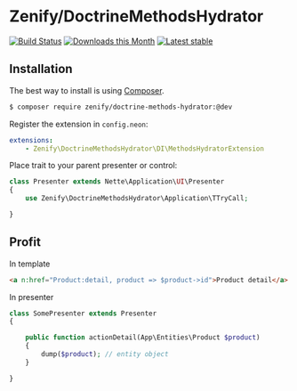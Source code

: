 # Zenify/DoctrineMethodsHydrator

[![Build Status](https://travis-ci.org/Zenify/DoctrineMethodsHydrator.svg?branch=master)](https://travis-ci.org/Zenify/DoctrineMethodsHydrator)
[![Downloads this Month](https://img.shields.io/packagist/dm/zenify/doctrine-methods-hydrator.svg)](https://packagist.org/packages/zenify/doctrine-methods-hydrator)
[![Latest stable](https://img.shields.io/packagist/v/zenify/doctrine-methods-hydrator.svg)](https://packagist.org/packages/zenify/doctrine-methods-hydrator)


## Installation

The best way to install is using [Composer](http://getcomposer.org/).

```sh
$ composer require zenify/doctrine-methods-hydrator:@dev
```

Register the extension in `config.neon`:

```yaml
extensions:
	- Zenify\DoctrineMethodsHydrator\DI\MethodsHydratorExtension
```

Place trait to your parent presenter or control:

```php
class Presenter extends Nette\Application\UI\Presenter
{
	use Zenify\DoctrineMethodsHydrator\Application\TTryCall;

}
```


## Profit

In template

```html
<a n:href="Product:detail, product => $product->id">Product detail</a>
```

In presenter

```php
class SomePresenter extends Presenter
{

	public function actionDetail(App\Entities\Product $product)
	{
		dump($product); // entity object
	}

}
```

